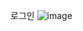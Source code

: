 로그인
![image](https://github.com/bigdata-project-knu/vital-signal-censor/assets/150532431/0f69f1ce-bf04-423c-84c4-5d540fdeb36b)
